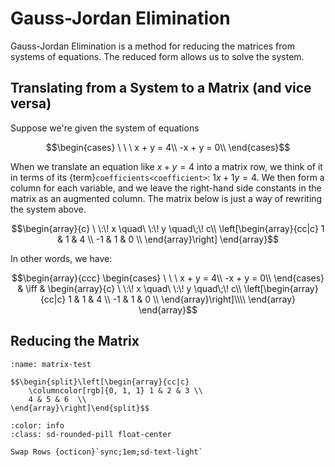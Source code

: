 # Gauss-Jordan Elimination

Gauss-Jordan Elimination is a method for reducing the matrices from systems of equations.  The reduced form allows us to solve the system.

## Translating from a System to a Matrix (and vice versa)
Suppose we're given the system of equations

$$\begin{cases}
\ \ \ x + y = 4\\
-x + y = 0\\
\end{cases}$$

When we translate an equation like $x + y = 4$ into a matrix row, we think of it in terms of its {term}`coefficients<coefficient>`: $1x + 1y = 4$.  We then form a column for each variable, and we leave the right-hand side constants in the matrix as an augmented column.  The matrix below is just a way of rewriting the system above.

$$\begin{array}{c}
\ \:\! x \quad\  \:\! y \quad\;\! c\\
\left[\begin{array}{cc|c}
    1 & 1 & 4 \\
    -1 & 1 & 0  \\
\end{array}\right]
\end{array}$$

In other words, we have:

$$\begin{array}{ccc}
\begin{cases}
\ \ \ x + y = 4\\
-x + y = 0\\
\end{cases} &
\iff &
\begin{array}{c}
\ \:\! x \quad\  \:\! y \quad\;\! c\\
\left[\begin{array}{cc|c}
    1 & 1 & 4 \\
    -1 & 1 & 0  \\
\end{array}\right]\\\\
\end{array}
\end{array}$$

## Reducing the Matrix

```{div} live
:name: matrix-test

$$\begin{split}\left[\begin{array}{cc|c}
    \columncolor[rgb]{0, 1, 1} 1 & 2 & 3 \\
    4 & 5 & 6  \\
\end{array}\right]\end{split}$$
```

```{button-ref} #
:color: info
:class: sd-rounded-pill float-center

Swap Rows {octicon}`sync;1em;sd-text-light`
```

<script src="../../../_static/vectorious.js">
</script>
<script src="../../../_static/matrix-TeX.js">
</script>
<script src="../../../_static/Matrix Unit/2-gauss-jordan-elimination.js">
</script>